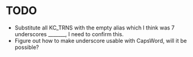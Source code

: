 # TODO

* Substitute all KC_TRNS with the empty alias which I think was 7 underscores _______, I need to confirm this.
* Figure out how to make underscore usable with CapsWord, will it be possible?

